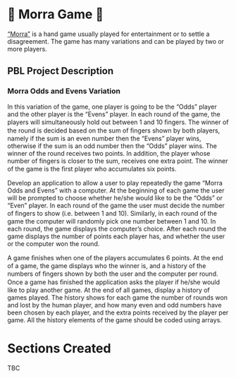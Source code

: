 # :game_die: Morra Game :game_die:
[“Morra”](https://en.wikipedia.org/wiki/Morra_(game)) is a hand game usually played for entertainment or to settle a disagreement. The game has many variations and can be played by two or more players. 

## PBL Project Description
### Morra Odds and Evens Variation
In this variation of the game, one player is going to be the “Odds” player and the other player is the “Evens” player. In each round of the game, the players will simultaneously hold out between 1 and 10 ﬁngers. The winner of the round is decided based on the sum of ﬁngers shown by both players, namely if the sum is an even number then the “Evens” player wins, otherwise if the sum is an odd number then the “Odds” player wins. The winner of the round receives two points. In addition, the player whose number of fingers is closer to the sum, receives one extra point.
The winner of the game is the ﬁrst player who accumulates six points. 

Develop an application to allow a user to play repeatedly the game “Morra Odds and Evens” with a computer. At the beginning of each game the user will be prompted to choose whether he/she would like to be the “Odds” or “Even” player. In each round of the game the user must decide the number of ﬁngers to show (i.e. between 1 and 10). Similarly, in each round of the game the computer will randomly pick one number between 1 and 10. In each round, the game displays the computer’s choice. After each round the game displays the number of points each player has, and whether the user or the computer won the round. 

A game ﬁnishes when one of the players accumulates 6 points. At the end of a game, the game displays who the winner is, and a history of the numbers of ﬁngers shown by both the user and the computer per round. Once a game has ﬁnished the application asks the player if he/she would like to play another game. At the end of all games, display a history of games played. The history shows for each game the number of rounds won and lost by the human player, and how many even and odd numbers have been chosen by each player, and the extra points received by the player per game.  All the history elements of the game should be coded using arrays.  

# Sections Created
TBC
